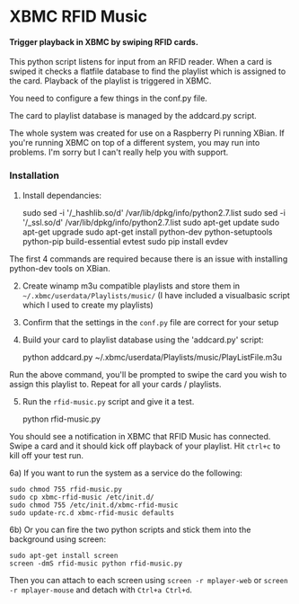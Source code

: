 XBMC RFID Music
===============

#### Trigger playback in XBMC by swiping RFID cards.

This python script listens for input from an RFID reader. When a card is swiped it checks a flatfile database to find the playlist which is assigned to the card. Playback of the playlist is triggered in XBMC.

You need to configure a few things in the conf.py file.

The card to playlist database is managed by the addcard.py script.

The whole system was created for use on a Raspberry Pi running XBian. If you're running XBMC on top of a different system, you may run into problems. I'm sorry but I can't really help you with support.

### Installation

1) Install dependancies:

    sudo sed -i '/_hashlib.so/d' /var/lib/dpkg/info/python2.7.list
    sudo sed -i '/_ssl.so/d' /var/lib/dpkg/info/python2.7.list
    sudo apt-get update
    sudo apt-get upgrade
    sudo apt-get install python-dev python-setuptools python-pip build-essential evtest
    sudo pip install evdev
    
The first 4 commands are required because there is an issue with installing python-dev tools on XBian.

2) Create winamp m3u compatible playlists and store them in `~/.xbmc/userdata/Playlists/music/` (I have included a visualbasic script which I used to create my playlists)

3) Confirm that the settings in the `conf.py` file are correct for your setup

4) Build your card to playlist database using the 'addcard.py' script:

    python addcard.py ~/.xbmc/userdata/Playlists/music/PlayListFile.m3u

Run the above command, you'll be prompted to swipe the card you wish to assign this playlist to. Repeat for all your cards / playlists.

5) Run the `rfid-music.py` script and give it a test.

    python rfid-music.py

You should see a notification in XBMC that RFID Music has connected. Swipe a card and it should kick off playback of your playlist. Hit `ctrl+c` to kill off your test run.
    
6a) If you want to run the system as a service do the following:

    sudo chmod 755 rfid-music.py
    sudo cp xbmc-rfid-music /etc/init.d/
    sudo chmod 755 /etc/init.d/xbmc-rfid-music
    sudo update-rc.d xbmc-rfid-music defaults

6b) Or you can fire the two python scripts and stick them into the background using screen:

    sudo apt-get install screen
    screen -dmS rfid-music python rfid-music.py

Then you can attach to each screen using `screen -r mplayer-web` or `screen -r mplayer-mouse` and detach with `Ctrl+a Ctrl+d`.
